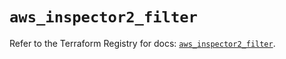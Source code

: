 # `aws_inspector2_filter`

Refer to the Terraform Registry for docs: [`aws_inspector2_filter`](https://registry.terraform.io/providers/hashicorp/aws/6.9.0/docs/resources/inspector2_filter).
